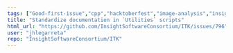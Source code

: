 ```yaml
---
tags: ["Good-first-issue","cpp","hacktoberfest","image-analysis","insight-toolkit","itk","medical-imaging","numfocus","open-science","open-source","python","reproducible-research","scientific-computing","typeDocumentation"]
title: "Standardize documentation in `Utilities` scripts"
html_url: "https://github.com/InsightSoftwareConsortium/ITK/issues/796"
user: "jhlegarreta"
repo: "InsightSoftwareConsortium/ITK"
---
```


